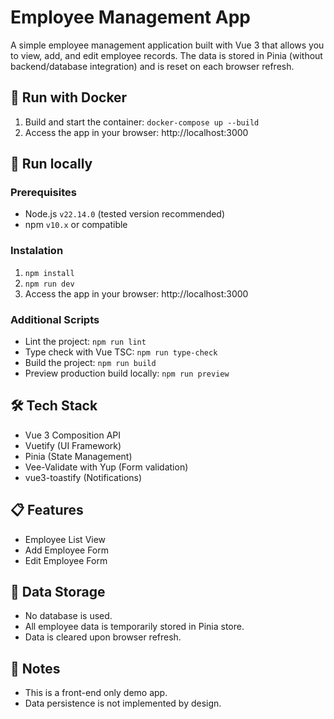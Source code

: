 # Employee Management App

A simple employee management application built with Vue 3 that allows you to view, add, and edit employee records. The data is stored in Pinia (without backend/database integration) and is reset on each browser refresh.

## 🐳 Run with Docker

1. Build and start the container: `docker-compose up --build`
2. Access the app in your browser: http://localhost:3000

## 🚀 Run locally

### Prerequisites

- Node.js `v22.14.0` (tested version recommended)
- npm `v10.x` or compatible

### Instalation

1. `npm install`
2. `npm run dev`
3. Access the app in your browser: http://localhost:3000

### Additional Scripts

- Lint the project: `npm run lint`
- Type check with Vue TSC: `npm run type-check`
- Build the project: `npm run build`
- Preview production build locally: `npm run preview`

## 🛠 Tech Stack

- Vue 3 Composition API
- Vuetify (UI Framework)
- Pinia (State Management)
- Vee-Validate with Yup (Form validation)
- vue3-toastify (Notifications)

## 📋 Features

- Employee List View
- Add Employee Form
- Edit Employee Form

## 🧠 Data Storage

- No database is used.
- All employee data is temporarily stored in Pinia store.
- Data is cleared upon browser refresh.

## 📌 Notes

- This is a front-end only demo app.
- Data persistence is not implemented by design.

